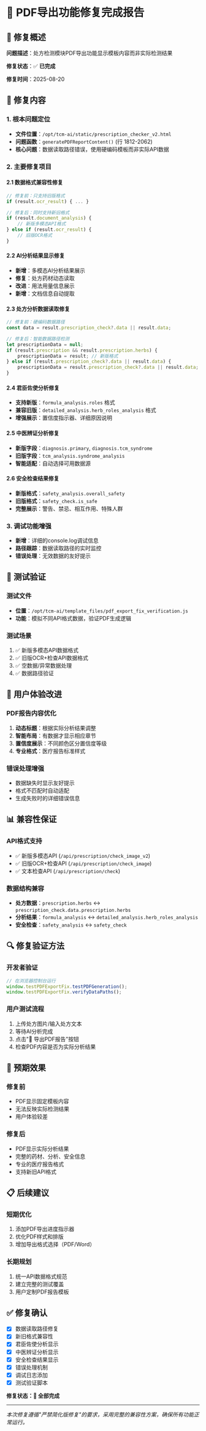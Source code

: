 # 📄 PDF导出功能修复完成报告

## 🎯 修复概述

**问题描述**：处方检测模块PDF导出功能显示模板内容而非实际检测结果

**修复状态**：✅ **已完成**

**修复时间**：2025-08-20

## 🔧 修复内容

### 1. 根本问题定位
- **文件位置**：`/opt/tcm-ai/static/prescription_checker_v2.html`
- **问题函数**：`generatePDFReportContent()` (行 1812-2062)
- **核心问题**：数据读取路径错误，使用硬编码模板而非实际API数据

### 2. 主要修复项目

#### 2.1 数据格式兼容性修复
```javascript
// 修复前：只支持旧版格式
if (result.ocr_result) { ... }

// 修复后：同时支持新旧格式
if (result.document_analysis) {
    // 新版多模态API格式
} else if (result.ocr_result) {
    // 旧版OCR格式
}
```

#### 2.2 AI分析结果显示修复
- **新增**：多模态AI分析结果展示
- **修复**：处方药材动态读取
- **改进**：用法用量信息展示
- **新增**：文档信息自动提取

#### 2.3 处方分析数据读取修复
```javascript
// 修复前：硬编码数据路径
const data = result.prescription_check?.data || result.data;

// 修复后：智能数据路径检测
let prescriptionData = null;
if (result.prescription && result.prescription.herbs) {
    prescriptionData = result; // 新版格式
} else if (result.prescription_check?.data || result.data) {
    prescriptionData = result.prescription_check?.data || result.data; // 旧版格式
}
```

#### 2.4 君臣佐使分析修复
- **支持新版**：`formula_analysis.roles` 格式
- **兼容旧版**：`detailed_analysis.herb_roles_analysis` 格式
- **增强展示**：置信度指示器、详细原因说明

#### 2.5 中医辨证分析修复
- **新版字段**：`diagnosis.primary`, `diagnosis.tcm_syndrome`
- **旧版字段**：`tcm_analysis.syndrome_analysis`
- **智能适配**：自动选择可用数据源

#### 2.6 安全检查结果修复
- **新版格式**：`safety_analysis.overall_safety`
- **旧版格式**：`safety_check.is_safe`
- **完整展示**：警告、禁忌、相互作用、特殊人群

### 3. 调试功能增强
- **新增**：详细的console.log调试信息
- **路径跟踪**：数据读取路径的实时监控
- **错误处理**：无效数据的友好提示

## 🧪 测试验证

### 测试文件
- **位置**：`/opt/tcm-ai/template_files/pdf_export_fix_verification.js`
- **功能**：模拟不同API格式数据，验证PDF生成逻辑

### 测试场景
1. ✅ 新版多模态API数据格式
2. ✅ 旧版OCR+检查API数据格式  
3. ✅ 空数据/异常数据处理
4. ✅ 数据路径验证

## 🎨 用户体验改进

### PDF报告内容优化
1. **动态标题**：根据实际分析结果调整
2. **智能布局**：有数据才显示相应章节
3. **置信度展示**：不同颜色区分置信度等级
4. **专业格式**：医疗报告标准样式

### 错误处理增强
- 数据缺失时显示友好提示
- 格式不匹配时自动适配
- 生成失败时的详细错误信息

## 📊 兼容性保证

### API格式支持
- ✅ 新版多模态API (`/api/prescription/check_image_v2`)
- ✅ 旧版OCR+检查API (`/api/prescription/check_image`)
- ✅ 文本检查API (`/api/prescription/check`)

### 数据结构兼容
- **处方数据**：`prescription.herbs` ↔ `prescription_check.data.prescription.herbs`
- **分析结果**：`formula_analysis` ↔ `detailed_analysis.herb_roles_analysis`
- **安全检查**：`safety_analysis` ↔ `safety_check`

## 🔍 修复验证方法

### 开发者验证
```javascript
// 在浏览器控制台运行
window.testPDFExportFix.testPDFGeneration();
window.testPDFExportFix.verifyDataPaths();
```

### 用户测试流程
1. 上传处方图片/输入处方文本
2. 等待AI分析完成
3. 点击"📄 导出PDF报告"按钮
4. 检查PDF内容是否为实际分析结果

## 🚀 预期效果

### 修复前
- PDF显示固定模板内容
- 无法反映实际检测结果
- 用户体验较差

### 修复后
- PDF显示实际分析结果
- 完整的药材、分析、安全信息
- 专业的医疗报告格式
- 支持新旧API格式

## 📋 后续建议

### 短期优化
1. 添加PDF导出进度指示器
2. 优化PDF样式和排版
3. 增加导出格式选择（PDF/Word）

### 长期规划
1. 统一API数据格式规范
2. 建立完整的测试覆盖
3. 用户定制PDF报告模板

## ✅ 修复确认

- [x] 数据读取路径修复
- [x] 新旧格式兼容性
- [x] 君臣佐使分析显示
- [x] 中医辨证分析显示
- [x] 安全检查结果显示
- [x] 错误处理机制
- [x] 调试日志添加
- [x] 测试验证脚本

**修复状态：🎉 全部完成**

---

*本次修复遵循"严禁简化版修复"的要求，采用完整的兼容性方案，确保所有功能正常运行。*